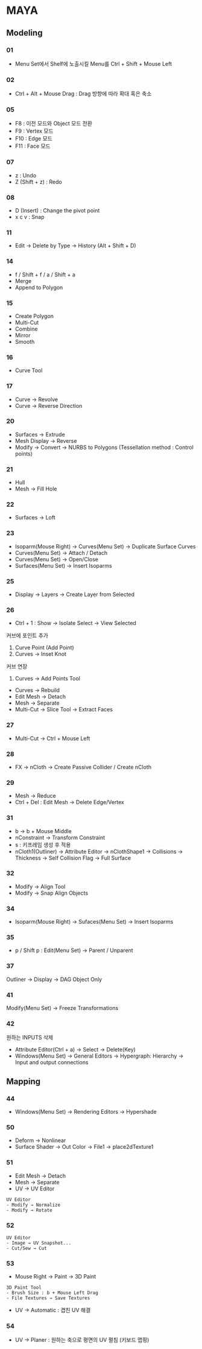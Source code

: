 # MAYA

## Modeling

### 01

- Menu Set에서 Shelf에 노출시킬 Menu를 Ctrl + Shift + Mouse Left

### 02

- Ctrl + Alt + Mouse Drag : Drag 방향에 따라 확대 혹은 축소

### 05

- F8 : 이전 모드와 Object 모드 전환
- F9 : Vertex 모드
- F10 : Edge 모드
- F11 : Face 모드

### 07

- z : Undo
- Z (Shift + z) : Redo

### 08

- D (Insert) : Change the pivot point
- x c v : Snap

### 11

- Edit → Delete by Type → History (Alt + Shift + D)

### 14

- f / Shift + f / a / Shift + a
- Merge
- Append to Polygon

### 15

- Create Polygon
- Multi-Cut
- Combine
- Mirror
- Smooth

### 16

- Curve Tool

### 17

- Curve → Revolve
- Curve → Reverse Direction

### 20

- Surfaces → Extrude
- Mesh Display → Reverse
- Modify → Convert → NURBS to Polygons (Tessellation method : Control points)

### 21

- Hull
- Mesh → Fill Hole

### 22

- Surfaces → Loft

### 23

- Isoparm(Mouse Right) → Curves(Menu Set) → Duplicate Surface Curves
- Curves(Menu Set) → Attach / Detach
- Curves(Menu Set) → Open/Close
- Surfaces(Menu Set) → Insert Isoparms

### 25

- Display → Layers → Create Layer from Selected

### 26

- Ctrl + 1 : Show → Isolate Select → View Selected

커브에 포인트 추가

1. Curve Point (Add Point)
1. Curves → Inset Knot

커브 연장

1. Curves → Add Points Tool

- Curves → Rebuild
- Edit Mesh → Detach
- Mesh → Separate
- Multi-Cut → Slice Tool → Extract Faces

### 27

- Multi-Cut → Ctrl + Mouse Left

### 28

- FX → nCloth → Create Passive Collider / Create nCloth

### 29

- Mesh → Reduce
- Ctrl + Del : Edit Mesh → Delete Edge/Vertex

### 31

- b → b + Mouse Middle
- nConstraint → Transform Constraint
- s : 키프레임 생성 후 적용
- nCloth1(Outliner) → Attribute Editor → nClothShape1 → Collisions → Thickness → Self Collision Flag → Full Surface

### 32

- Modify → Align Tool
- Modify → Snap Align Objects

### 34

- Isoparm(Mouse Right) → Sufaces(Menu Set) → Insert Isoparms

### 35

- p / Shift p : Edit(Menu Set) → Parent / Unparent

### 37

Outliner → Display → DAG Object Only

### 41

Modify(Menu Set) → Freeze Transformations

### 42

원하는 INPUTS 삭제

- Attribute Editor(Ctrl + a) → Select → Delete(Key)
- Windows(Menu Set) → General Editors → Hypergraph: Hierarchy → Input and output connections

## Mapping

### 44

- Windows(Menu Set) → Rendering Editors → Hypershade

### 50

- Deform → Nonlinear
- Surface Shader → Out Color → File1 → place2dTexture1

### 51

- Edit Mesh → Detach
- Mesh → Separate
- UV → UV Editor

```text
UV Editor
- Modify → Normalize
- Modify → Rotate
```

### 52

```text
UV Editor
- Image → UV Snapshot...
- Cut/Sew → Cut
```

### 53

- Mouse Right → Paint → 3D Paint

```text
3D Paint Tool
- Brush Size : b + Mouse Left Drag
- File Textures → Save Textures
```

- UV → Automatic : 겹친 UV 해결

### 54

- UV → Planer : 원하는 축으로 평면의 UV 펼침 (키보드 맵핑)
